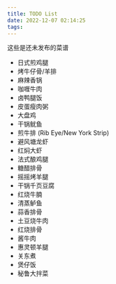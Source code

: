 ```yaml
---
title: TODO List
date: 2022-12-07 02:14:25
tags:
---
```


这些是还未发布的菜谱

- 日式煎鸡腿
- 烤牛仔骨/羊排
- 麻辣香锅
- 咖喱牛肉
- 卤鸭腿饭
- 皮蛋瘦肉粥
- 大盘鸡
- 干锅鱿鱼
- 煎牛排 (Rib Eye/New York Strip)
- 避风塘龙虾
- 红焖大虾
- 法式酿鸡腿
- 糖醋排骨
- 摇摇烤羊腿
- 干锅千页豆腐
- 红烧牛腩
- 清蒸鲈鱼
- 蒜香排骨
- 土豆烧牛肉
- 红烧排骨
- 酱牛肉
- 惠灵顿羊腿
- 关东煮
- 煲仔饭
- 秘鲁大拌菜